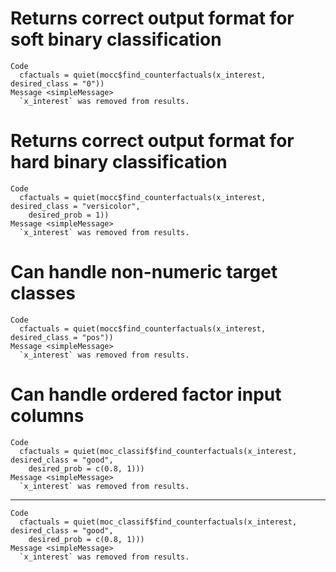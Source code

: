 # Returns correct output format for soft binary classification

    Code
      cfactuals = quiet(mocc$find_counterfactuals(x_interest, desired_class = "0"))
    Message <simpleMessage>
      `x_interest` was removed from results.

# Returns correct output format for hard binary classification

    Code
      cfactuals = quiet(mocc$find_counterfactuals(x_interest, desired_class = "versicolor",
        desired_prob = 1))
    Message <simpleMessage>
      `x_interest` was removed from results.

# Can handle non-numeric target classes

    Code
      cfactuals = quiet(mocc$find_counterfactuals(x_interest, desired_class = "pos"))
    Message <simpleMessage>
      `x_interest` was removed from results.

# Can handle ordered factor input columns

    Code
      cfactuals = quiet(moc_classif$find_counterfactuals(x_interest, desired_class = "good",
        desired_prob = c(0.8, 1)))
    Message <simpleMessage>
      `x_interest` was removed from results.

---

    Code
      cfactuals = quiet(moc_classif$find_counterfactuals(x_interest, desired_class = "good",
        desired_prob = c(0.8, 1)))
    Message <simpleMessage>
      `x_interest` was removed from results.

